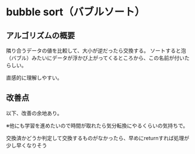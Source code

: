 # bubble sort（バブルソート）

## アルゴリズムの概要

隣り合うデータの値を比較して、大小が逆だったら交換する。
ソートすると泡（バブル）みたいにデータが浮かび上がってくるところから、この名前が付いたらしい。

直感的に理解しやすい。

## 改善点

以下、改善の余地あり。

※他にも学習を進めたいので時間が取れたら気分転換にやるくらいの気持ちで。

交換済かどうか判定して交換するものがなかったら、早めにreturnすれば処理が少し早くなりそう

